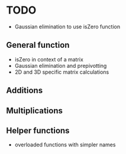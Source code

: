# TODO
- Gaussian elimination to use isZero function
## General function

- isZero in context of a matrix
- Gaussian elimination and prepivotting
- 2D and 3D specific matrix calculations

## Additions


## Multiplications


## Helper functions

- overloaded functions with simpler names